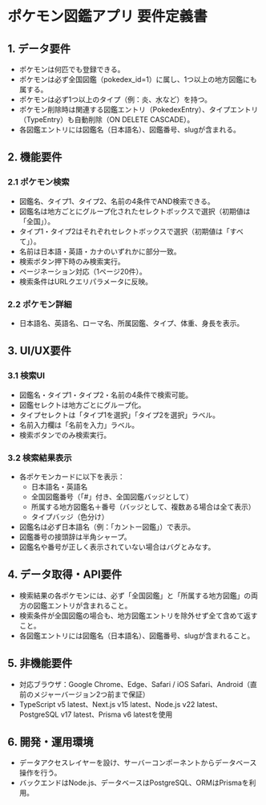 # ポケモン図鑑アプリ 要件定義書

## 1. データ要件
- ポケモンは何匹でも登録できる。
- ポケモンは必ず全国図鑑（pokedex_id=1）に属し、1つ以上の地方図鑑にも属する。
- ポケモンは必ず1つ以上のタイプ（例：炎、水など）を持つ。
- ポケモン削除時は関連する図鑑エントリ（PokedexEntry）、タイプエントリ（TypeEntry）も自動削除（ON DELETE CASCADE）。
- 各図鑑エントリには図鑑名（日本語名）、図鑑番号、slugが含まれる。

## 2. 機能要件
### 2.1 ポケモン検索
- 図鑑名、タイプ1、タイプ2、名前の4条件でAND検索できる。
- 図鑑名は地方ごとにグループ化されたセレクトボックスで選択（初期値は「全国」）。
- タイプ1・タイプ2はそれぞれセレクトボックスで選択（初期値は「すべて」）。
- 名前は日本語・英語・カナのいずれかに部分一致。
- 検索ボタン押下時のみ検索実行。
- ページネーション対応（1ページ20件）。
- 検索条件はURLクエリパラメータに反映。

### 2.2 ポケモン詳細
- 日本語名、英語名、ローマ名、所属図鑑、タイプ、体重、身長を表示。

## 3. UI/UX要件
### 3.1 検索UI
- 図鑑名・タイプ1・タイプ2・名前の4条件で検索可能。
- 図鑑セレクトは地方ごとにグループ化。
- タイプセレクトは「タイプ1を選択」「タイプ2を選択」ラベル。
- 名前入力欄は「名前を入力」ラベル。
- 検索ボタンでのみ検索実行。

### 3.2 検索結果表示
- 各ポケモンカードに以下を表示：
  - 日本語名・英語名
  - 全国図鑑番号（「#」付き、全国図鑑バッジとして）
  - 所属する地方図鑑名＋番号（バッジとして、複数ある場合は全て表示）
  - タイプバッジ（色分け）
- 図鑑名は必ず日本語名（例：「カントー図鑑」）で表示。
- 図鑑番号の接頭辞は半角シャープ。
- 図鑑名や番号が正しく表示されていない場合はバグとみなす。

## 4. データ取得・API要件
- 検索結果の各ポケモンには、必ず「全国図鑑」と「所属する地方図鑑」の両方の図鑑エントリが含まれること。
- 検索条件が全国図鑑の場合も、地方図鑑エントリを除外せず全て含めて返すこと。
- 各図鑑エントリには図鑑名（日本語名）、図鑑番号、slugが含まれること。

## 5. 非機能要件
- 対応ブラウザ：Google Chrome、Edge、Safari / iOS Safari、Android（直前のメジャーバージョン2つ前まで保証）
- TypeScript v5 latest、Next.js v15 latest、Node.js v22 latest、PostgreSQL v17 latest、Prisma v6 latestを使用

## 6. 開発・運用環境
- データアクセスレイヤーを設け、サーバーコンポーネントからデータベース操作を行う。
- バックエンドはNode.js、データベースはPostgreSQL、ORMはPrismaを利用。